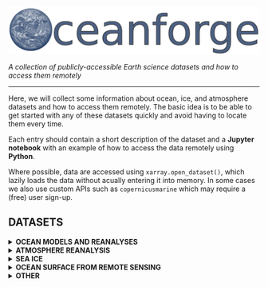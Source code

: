 <img src="misc/graphics/oceanforge_wide.png" alt="drawing" width="550"/>

*A collection of publicly-accessible Earth science datasets and how to access them remotely*
___

Here, we will collect some information about ocean, ice, and atmosphere datasets and how to access 
them remotely. The basic idea is to be able to get started with any of these datasets quickly
and avoid having to locate them every time.

Each entry should contain a short description of the dataset and a **Jupyter notebook** with an example 
of how to access the data remotely using **Python**.

Where possible, data are accessed using `xarray.open_dataset()`, which lazily loads the data without 
acually entering it into memory. In some cases we also use custom APIs such as `copernicusmarine` 
which may require a (free) user sign-up.

## DATASETS

<details>
<summary><strong>OCEAN MODELS AND REANALYSES</strong></summary>

- **Copernicus global ocean reanalysis**: [ [Notebook](<datasets/ocean_models/copernicus_global_ocean/Copernicus Marine global ocean reanalysis product.ipynb>) ] [[Static webpage](<datasets/ocean_models/copernicus_global_ocean/Copernicus Marine global ocean reanalysis product.md>) ]

- TOPAZ 4b Arctic and North Atlantic model [ [Notebook](<datasets/ocean_models/TOPAZ4b/TOPAZ 4b Arctic model.ipynb>) ]

- ECCO?

- ORA S5?

- **Barents 2.5** ice-ocean model: [ [Notebook](<datasets/ocean_models/barents_2_5/Accessing Barents 2.5 remotely.ipynb>) ] [[Static webpage](<datasets/ocean_models/barents_2_5/Accessing Barents 2.5 remotely.md>) ]

</details>

<details>
<summary><strong>ATMOSPHERE REANALYSIS</strong></summary>

- ERA5
- CARRA?

</details>



<details>
<summary><strong>SEA ICE</strong></summary>

<details>
<summary> SEA ICE CONCENTRATION </summary>

- **Bremen AMSR2** - Not available remotely 
- **NSIDC**
- **Met/Copernicus**

</details>

<details>
<summary> SEA ICE DRIFT </summary>

- **NSIDC** - Not available remotely (monthly available [here](https://icdc.cen.uni-hamburg.de/thredds/dodsC/icedrift_nh.html))
- **Met/Copernicus**

</details>

<details>
<summary> SEA ICE THICKNESS </summary>

- **SMOS L3 SIT** sea ice thickness: [ [Notebook](<datasets/sea_ice/sea_ice_thickness/SMOS_L3_SIT/SMOS sea ice thickness.ipynb>) ] [[Static webpage](<datasets/sea_ice/sea_ice_thickness/SMOS_L3_SIT/SMOS sea ice thickness.md>) ]
</details>

<details>
<summary> SEA ICE AGE </summary>

- **NSIDC**

</details>
</details>


<details>
<summary><strong>OCEAN SURFACE FROM REMOTE SENSING</strong></summary>

<details>
<summary>SEA SURFACE TEMPERATURE</summary>

- **NOAA OI SST V2** sea surface temperature: [ [Notebook](<datasets/ocean_surface_remote_sensing/oi_sst_v2/oiSST v2.ipynb>) ] [[Static webpage](<datasets/ocean_surface_remote_sensing/oi_sst_v2/oiSST v2.md>) ]

</details>

<details>
<summary>SEA SURFACE HEIGHT</summary>

</details>

<details>
<summary>SEA SURFACE SALINITY</summary>

</details>

<details>
<summary>OCEAN COLOUR</summary>

</details>

</details>

<details>
<summary><strong>OTHER</strong></summary>

- Runoff
- Climatologies
- Waves
- Climate model forecasts
- Bathymetry

</details>
